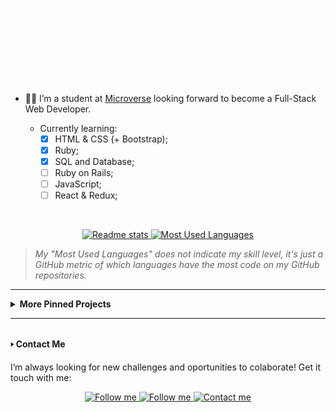 ![](./assets/banner.gif)


- :woman_technologist: I’m a student at [Microverse](https://www.microverse.org/) looking forward to become a Full-Stack Web Developer.

    - Currently learning:
        - [x] HTML & CSS (+ Bootstrap);
        - [x] Ruby; 
        - [x] SQL and Database;
        - [ ] Ruby on Rails;
        - [ ] JavaScript;
        - [ ] React & Redux;
        
<br>

<p align="center">
    <a href="https://github-readme-stats.vercel.app/api?username=VanessaAoki&theme=radical&show_icons=true">
        <img height="200" alt="Readme stats" src="https://github-readme-stats.vercel.app/api?username=VanessaAoki&theme=graywhite&show_icons=true&icon_color=a960ff" />
    </a>
    <a href="https://github.com/VanessaAoki/github-readme-stats">
        <img height="200" alt="Most Used Languages" src="https://github-readme-stats.vercel.app/api/top-langs/?username=VanessaAoki&hide=javascript,scss&theme=graywhite&layout=compact)" />
    </a>
</p>

> *My "Most Used Languages" does not indicate my skill level, it's just a GitHub metric of which languages have the most code on my GitHub repositories.*

<hr>

<details>
<br>
    <summary><strong>More Pinned Projects</strong></summary>

These are my current favorite projects, please take a look at them:

<p align="center">
    <a href="https://github.com/VanessaAoki/Ruby-Capstone">
        <img alt="Ruby Capstone" src="https://github-readme-stats.vercel.app/api/pin/?username=VanessaAoki&repo=Ruby-Capstone&theme=graywhite" />
    </a>
    <a href="https://github.com/VanessaAoki/TicTacToe">
        <img alt="TicTacToe" src="https://github-readme-stats.vercel.app/api/pin/?username=VanessaAoki&repo=TicTacToe&theme=graywhite" />
    </a>
</p>
</details>

<hr>
<br>
<strong>&#x1f892; Contact Me</strong>

I’m always looking for new challenges and oportunities to colaborate! Get it touch with me:

<p align="center">
    <a href="https://www.linkedin.com/in/vanessasaoki/">
        <img alt="Follow me" src="https://img.shields.io/badge/-LinkedIn-%23a960ff?style=for-the-badge&logo=linkedin">
    </a>
    <a href="https://twitter.com/VanessaSAoki">
        <img alt="Follow me" src="https://img.shields.io/twitter/follow/VanessaSAoki?color=%23a960ff&label=%20%20%20Follow%20me&logo=twitter&style=for-the-badge">
    </a>
    <a href="mailto:vanessa.aoki@outlook.com">
        <img alt="Contact me" src="https://img.shields.io/badge/-contact%20me-%23a960ff?style=for-the-badge&logo=Mail.Ru">
    </a>
</p>
<br>
<!-- bg-color: a960ff -->